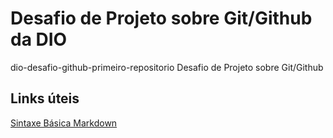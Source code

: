 # Desafio de Projeto sobre Git/Github da DIO
dio-desafio-github-primeiro-repositorio
Desafio de Projeto sobre Git/Github

## Links úteis
[Sintaxe Básica Markdown](https://www.markdownguide.org/basic-syntax/)
